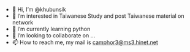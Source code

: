 - 👋 Hi, I’m @khubunsik
- 👀 I’m interested in Taiwanese Study and post Taiwanese material on network
- 🌱 I’m currently learning python
- 💞️ I’m looking to collaborate on ...
- 📫 How to reach me, my mail is camphor3@ms3.hinet.net

<!---
khubunsik/khubunsik is a ✨ special ✨ repository because its `README.md` (this file) appears on your GitHub profile.
You can click the Preview link to take a look at your changes.
--->
